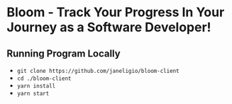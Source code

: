 # Bloom - Track Your Progress In Your Journey as a Software Developer!

## Running Program Locally

-   `git clone https://github.com/janeligio/bloom-client`
-   `cd ./bloom-client`
-   `yarn install`
-   `yarn start`
